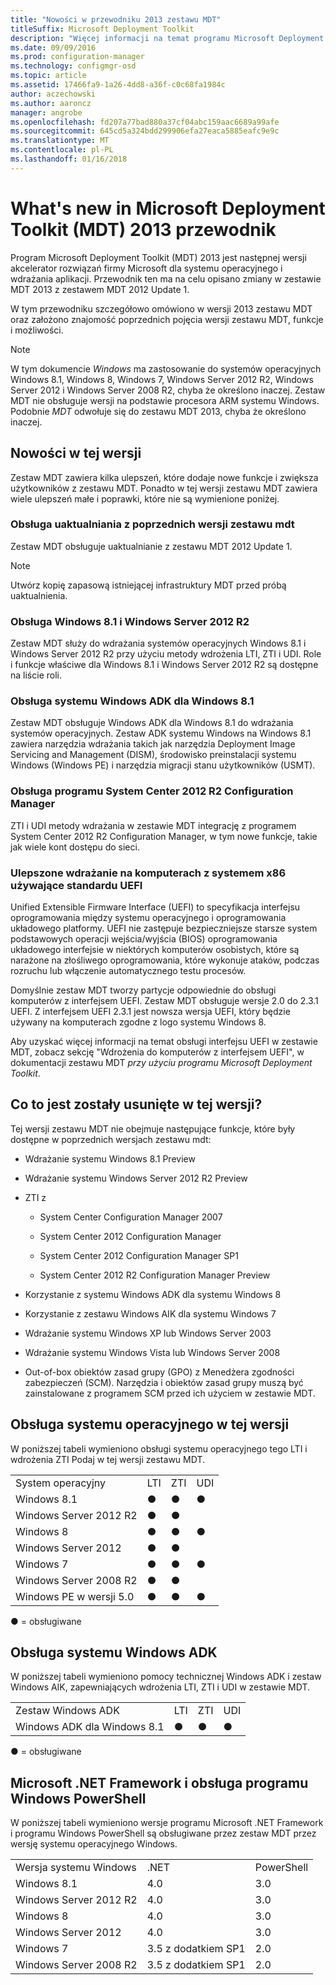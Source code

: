 ```yaml
---
title: "Nowości w przewodniku 2013 zestawu MDT"
titleSuffix: Microsoft Deployment Toolkit
description: "Więcej informacji na temat programu Microsoft Deployment Toolkit 2013. "
ms.date: 09/09/2016
ms.prod: configuration-manager
ms.technology: configmgr-osd
ms.topic: article
ms.assetid: 17466fa9-1a26-4dd8-a36f-c0c68fa1984c
author: aczechowski
ms.author: aaroncz
manager: angrobe
ms.openlocfilehash: fd207a77bad880a37cf04abc159aac6689a99afe
ms.sourcegitcommit: 645cd5a324bdd299906efa27eaca5885eafc9e9c
ms.translationtype: MT
ms.contentlocale: pl-PL
ms.lasthandoff: 01/16/2018
---
```

# <a name="whats-new-in-microsoft-deployment-toolkit-mdt-2013-guide"></a>What's new in Microsoft Deployment Toolkit (MDT) 2013 przewodnik
Program Microsoft Deployment Toolkit (MDT) 2013 jest następnej wersji akcelerator rozwiązań firmy Microsoft dla systemu operacyjnego i wdrażania aplikacji. Przewodnik ten ma na celu opisano zmiany w zestawie MDT 2013 z zestawem MDT 2012 Update 1.  

 W tym przewodniku szczegółowo omówiono w wersji 2013 zestawu MDT oraz założono znajomość poprzednich pojęcia wersji zestawu MDT, funkcje i możliwości.  

> [!NOTE]   
>  W tym dokumencie *Windows* ma zastosowanie do systemów operacyjnych Windows 8.1, Windows 8, Windows 7, Windows Server 2012 R2, Windows Server 2012 i Windows Server 2008 R2, chyba że określono inaczej. Zestaw MDT nie obsługuje wersji na podstawie procesora ARM systemu Windows. Podobnie *MDT* odwołuje się do zestawu MDT 2013, chyba że określono inaczej.  

## <a name="whats-new-in-this-release"></a>Nowości w tej wersji  
 Zestaw MDT zawiera kilka ulepszeń, które dodaje nowe funkcje i zwiększa użytkowników z zestawu MDT. Ponadto w tej wersji zestawu MDT zawiera wiele ulepszeń małe i poprawki, które nie są wymienione poniżej.  

### <a name="support-for-upgrading-from-previous-versions-of-mdt"></a>Obsługa uaktualniania z poprzednich wersji zestawu mdt  
 Zestaw MDT obsługuje uaktualnianie z zestawu MDT 2012 Update 1.  

> [!NOTE]   
>  Utwórz kopię zapasową istniejącej infrastruktury MDT przed próbą uaktualnienia.  

### <a name="support-for-windows-81-and-windows-server-2012-r2"></a>Obsługa Windows 8.1 i Windows Server 2012 R2  
 Zestaw MDT służy do wdrażania systemów operacyjnych Windows 8.1 i Windows Server 2012 R2 przy użyciu metody wdrożenia LTI, ZTI i UDI. Role i funkcje właściwe dla Windows 8.1 i Windows Server 2012 R2 są dostępne na liście roli.  

### <a name="support-for-the-windows-adk-for-windows-81"></a>Obsługa systemu Windows ADK dla Windows 8.1  
 Zestaw MDT obsługuje Windows ADK dla Windows 8.1 do wdrażania systemów operacyjnych. Zestaw ADK systemu Windows na Windows 8.1 zawiera narzędzia wdrażania takich jak narzędzia Deployment Image Servicing and Management (DISM), środowisko preinstalacji systemu Windows (Windows PE) i narzędzia migracji stanu użytkowników (USMT).  

### <a name="support-for-system-center-2012-r2-configuration-manager"></a>Obsługa programu System Center 2012 R2 Configuration Manager  
 ZTI i UDI metody wdrażania w zestawie MDT integrację z programem System Center 2012 R2 Configuration Manager, w tym nowe funkcje, takie jak wiele kont dostępu do sieci.  

### <a name="improved-deployment-to-x86-based-computers-that-use-the-uefi-standard"></a>Ulepszone wdrażanie na komputerach z systemem x86 używające standardu UEFI  
 Unified Extensible Firmware Interface (UEFI) to specyfikacja interfejsu oprogramowania między systemu operacyjnego i oprogramowania układowego platformy. UEFI nie zastępuje bezpieczniejsze starsze system podstawowych operacji wejścia/wyjścia (BIOS) oprogramowania układowego interfejsie w niektórych komputerów osobistych, które są narażone na złośliwego oprogramowania, które wykonuje ataków, podczas rozruchu lub włączenie automatycznego testu procesów.  

 Domyślnie zestaw MDT tworzy partycje odpowiednie do obsługi komputerów z interfejsem UEFI. Zestaw MDT obsługuje wersje 2.0 do 2.3.1 UEFI. Z interfejsem UEFI 2.3.1 jest nowsza wersja UEFI, który będzie używany na komputerach zgodne z logo systemu Windows 8.  

 Aby uzyskać więcej informacji na temat obsługi interfejsu UEFI w zestawie MDT, zobacz sekcję "Wdrożenia do komputerów z interfejsem UEFI", w dokumentacji zestawu MDT *przy użyciu programu Microsoft Deployment Toolkit*.  

## <a name="whats-been-removed-from-this-release"></a>Co to jest zostały usunięte w tej wersji?  
 Tej wersji zestawu MDT nie obejmuje następujące funkcje, które były dostępne w poprzednich wersjach zestawu mdt:  

-   Wdrażanie systemu Windows 8.1 Preview  

-   Wdrażanie systemu Windows Server 2012 R2 Preview  

-   ZTI z  

    -   System Center Configuration Manager 2007  

    -   System Center 2012 Configuration Manager  

    -   System Center 2012 Configuration Manager SP1  

    -   System Center 2012 R2 Configuration Manager Preview  

-   Korzystanie z systemu Windows ADK dla systemu Windows 8  

-   Korzystanie z zestawu Windows AIK dla systemu Windows 7  

-   Wdrażanie systemu Windows XP lub Windows Server 2003  

-   Wdrażanie systemu Windows Vista lub Windows Server 2008  

-   Out-of-box obiektów zasad grupy (GPO) z Menedżera zgodności zabezpieczeń (SCM). Narzędzia i obiektów zasad grupy muszą być zainstalowane z programem SCM przed ich użyciem w zestawie MDT.  

## <a name="operating-system-support-in-this-release"></a>Obsługa systemu operacyjnego w tej wersji  
W poniższej tabeli wymieniono obsługi systemu operacyjnego tego LTI i wdrożenia ZTI Podaj w tej wersji zestawu MDT.  

|||||  
|-|-|-|-|  
|System operacyjny|LTI|ZTI|UDI|  
|Windows 8.1|●|●|●|  
|Windows Server 2012 R2|●|●||  
|Windows 8|●|●|●|  
|Windows Server 2012|●|●||  
|Windows 7|●|●|●|  
|Windows Server 2008 R2|●|●||  
|Windows PE w wersji 5.0|●|●|●|  

 ● = obsługiwane  

## <a name="windows-adk-support"></a>Obsługa systemu Windows ADK  
 W poniższej tabeli wymieniono pomocy technicznej Windows ADK i zestaw Windows AIK, zapewniających wdrożenia LTI, ZTI i UDI w zestawie MDT.  

|||||  
|-|-|-|-|  
|Zestaw Windows ADK|LTI|ZTI|UDI|  
|Windows ADK dla Windows 8.1|●|●|●|  

 ● = obsługiwane  

## <a name="microsoft-net-framework-and-windows-powershell-support"></a>Microsoft .NET Framework i obsługa programu Windows PowerShell  
W poniższej tabeli wymieniono wersje programu Microsoft .NET Framework i programu Windows PowerShell są obsługiwane przez zestaw MDT przez wersję systemu operacyjnego Windows.  


||||  
|-|-|-|  
|Wersja systemu Windows|.NET|PowerShell|  
|Windows 8.1|4.0|3.0|  
|Windows Server 2012 R2|4.0|3.0|  
|Windows 8|4.0|3.0|  
|Windows Server 2012|4.0|3.0|  
|Windows 7|3.5 z dodatkiem SP1|2.0|  
|Windows Server 2008 R2|3.5 z dodatkiem SP1|2.0|
